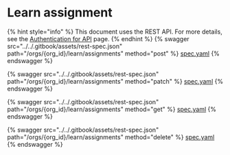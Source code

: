 # Learn assignment

{% hint style="info" %}
This document uses the REST API. For more details, see the [Authentication for API](../authentication-for-api/) page.
{% endhint %}
{% swagger src="../../.gitbook/assets/rest-spec.json" path="/orgs/{org_id}/learn/assignments" method="post" %}
[spec.yaml](../../.gitbook/assets/rest-spec.json)
{% endswagger %}

{% swagger src="../../.gitbook/assets/rest-spec.json" path="/orgs/{org_id}/learn/assignments" method="patch" %}
[spec.yaml](../../.gitbook/assets/rest-spec.json)
{% endswagger %}

{% swagger src="../../.gitbook/assets/rest-spec.json" path="/orgs/{org_id}/learn/assignments" method="get" %}
[spec.yaml](../../.gitbook/assets/rest-spec.json)
{% endswagger %}

{% swagger src="../../.gitbook/assets/rest-spec.json" path="/orgs/{org_id}/learn/assignments" method="delete" %}
[spec.yaml](../../.gitbook/assets/rest-spec.json)
{% endswagger %}
